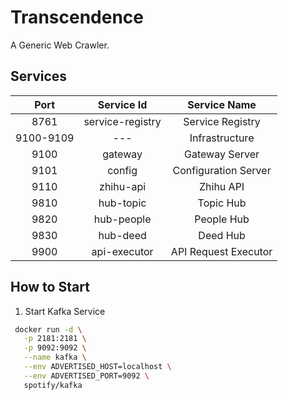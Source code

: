 # Transcendence
A Generic Web Crawler.

## Services

|Port|Service Id|Service Name|
|:--:|:--------:|:----------:|
|8761|service-registry|Service Registry|
|9100-9109|---|Infrastructure|
|9100|gateway|Gateway Server|
|9101|config|Configuration Server|
|9110|zhihu-api|Zhihu API|
|9810|hub-topic|Topic Hub|
|9820|hub-people|People Hub|
|9830|hub-deed|Deed Hub|
|9900|api-executor|API Request Executor|

## How to Start
1. Start Kafka Service
  ```bash
   docker run -d \
     -p 2181:2181 \
     -p 9092:9092 \
     --name kafka \
     --env ADVERTISED_HOST=localhost \
     --env ADVERTISED_PORT=9092 \
     spotify/kafka
  ```


